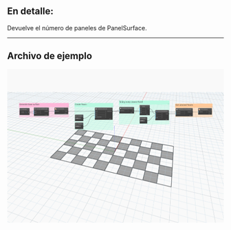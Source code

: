 ## En detalle:
Devuelve el número de paneles de PanelSurface.
___
## Archivo de ejemplo

![NumPanels](./Autodesk.DesignScript.Geometry.PanelSurface.NumPanels_img.jpg)
